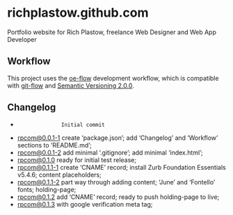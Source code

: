 richplastow.github.com
======================

Portfolio website for Rich Plastow, freelance Web Designer and Web App Developer




Workflow
--------

This project uses the [oe-flow](https://github.com/loopdotcoop/oe-flow) development workflow, which is compatible with 
[git-flow](https://github.com/nvie/gitflow/wiki) and [Semantic Versioning 2.0.0](http://semver.org/).




Changelog
---------

+                   Initial commit
+ rpcom@0.0.1-1     create ‘package.json’; add ‘Changelog’ and ‘Workflow’ sections to ‘README.md’; 
+ rpcom@0.0.1-2     add minimal ‘.gitignore’; add minimal ‘index.html’; 
+ rpcom@0.1.0       ready for initial test release; 
+ rpcom@0.1.1-1     create ‘CNAME’ record; install Zurb Foundation Essentials v5.4.6; content placeholders; 
+ rpcom@0.1.1-2     part way through adding content; ‘June’ and ‘Fontello’ fonts; holding-page; 
+ rpcom@0.1.2       add ‘CNAME’ record; ready to push holding-page to live; 
+ rpcom@0.1.3       with google verification meta tag; 

